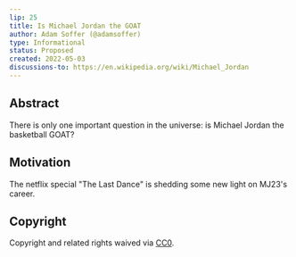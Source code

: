 ```yaml
---
lip: 25
title: Is Michael Jordan the GOAT
author: Adam Soffer (@adamsoffer)
type: Informational
status: Proposed
created: 2022-05-03
discussions-to: https://en.wikipedia.org/wiki/Michael_Jordan
---
```


## Abstract

There is only one important question in the universe: is Michael Jordan the basketball GOAT? 

## Motivation

The netflix special "The Last Dance" is shedding some new light on MJ23's career.

## Copyright

Copyright and related rights waived via [CC0](https://creativecommons.org/publicdomain/zero/1.0/).
